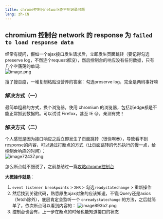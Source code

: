 ```yaml
---
title: chrome控制台network查不到记录问题
lang: zh-CN
---
```

## chromium 控制台 network 的 response 为 `failed to load response data`
经常有疑问，假如一个ajax接口发生请求后，立即发生页面跳转（要记得勾选preserve log，不然连个request都没），然后控制台的响应没有任何数据，只有几个空荡荡的单词:  
![image.png](https://image.littl.cn/images/2021/01/18/image.png)

搜了搜百度，一堆复制粘贴没营养的答案：勾选preserve log，完全是两码事好嘛

### 解决方式（一）
最简单粗暴的方式，换个浏览器，使用 chromium 的浏览器，包括新edge都是不能正常抓到数据的。可以试试 Firefox，甚至 IE 😒，亲测有效！

### 解决方式（二）
个人感觉是因为接口响应之后立即发生了页面跳转（很快啊😎），导致看不到response的内容，可以通过打断点的方式（让页面跳转的代码执行的慢一点，给控制台响应的时间）：  
![image72437.png](https://image.littl.cn/images/2021/01/18/image72437.png)

怎么断点就不细说了，之前总结过一篇[攻略chrome控制台](https://justwe7.github.io/blog/%E5%9F%BA%E7%A1%80%E6%A6%82%E5%BF%B5/%E6%94%BB%E7%95%A5chrome%E6%8E%A7%E5%88%B6%E5%8F%B0.html#%E6%96%AD%E7%82%B9%E7%9A%84%E9%9D%A2%E6%9D%BF)

**大概操作就是**：  
1. `event listener breakpoints` > `XHR` > 勾选`readystatechange` > 重新操作
2. 然后找到关键代码，熟悉原生ajax对象的应该知道，不管jQuery还是axios（fetch除外），底层肯定会监听一个 `onreadystatechange` 的方法，之后就简单了，依次断点可以看到内容的： ![image893b2.png](https://image.littl.cn/images/2021/01/18/image893b2.png)
3. 控制台也会有，上一步在断点的时候也能知道接口的状态

